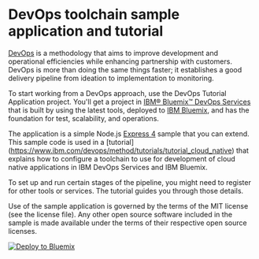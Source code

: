 # DevOps toolchain sample application and tutorial

[DevOps](https://en.wikipedia.org/wiki/DevOps) is a methodology that aims to improve development and operational efficiencies while enhancing partnership with customers. DevOps is more than doing the same things faster; it establishes a good delivery pipeline from ideation to implementation to monitoring.

To start working from a DevOps approach, use the DevOps Tutorial Application project. You'll get a project in [IBM&reg; Bluemix&trade; DevOps Services](https://hub.jazz.net) that is built by using the latest tools, deployed to [IBM Bluemix](https://bluemix.net), and has the foundation for test, scalability, and operations.

The application is a simple Node.js [Express 4](http://expressjs.com/) sample that you can extend. This sample code is used in a [tutorial] (https://www.ibm.com/devops/method/tutorials/tutorial_cloud_native) that explains how to configure a toolchain to use for development of cloud native applications in IBM DevOps Services and IBM Bluemix.

To set up and run certain stages of the pipeline, you might need to register for other tools or services. The tutorial guides you through those details.

Use of the sample application is governed by the terms of the MIT license (see the license file). Any other open source software included in the sample is made available under the terms of their respective open source licenses.

[![Deploy to Bluemix](https://bluemix.net/deploy/button.png)](https://bluemix.net/deploy?repository=https://github.com/oneibmcloud/devops-tutorial-1b.git)
